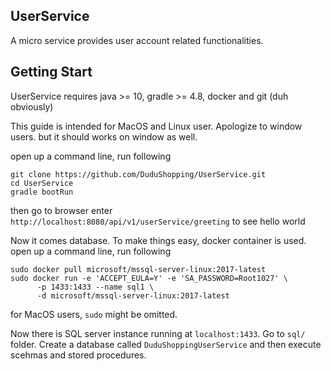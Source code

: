 ## UserService
A micro service provides user account related functionalities.

## Getting Start
UserService requires java >= 10, gradle >= 4.8, docker and git (duh obviously)

This guide is intended for MacOS and Linux user. Apologize to window users. but it should works on window as well.

open up a command line, run following
```
git clone https://github.com/DuduShopping/UserService.git
cd UserService
gradle bootRun
```
then go to browser enter `http://localhost:8080/api/v1/userService/greeting` to see hello world

Now it comes database. To make things easy, docker container is used. open up a command line, run following
```
sudo docker pull microsoft/mssql-server-linux:2017-latest
sudo docker run -e 'ACCEPT_EULA=Y' -e 'SA_PASSWORD=Root1027' \
      -p 1433:1433 --name sql1 \
      -d microsoft/mssql-server-linux:2017-latest
```
for MacOS users, `sudo` might be omitted.

Now there is SQL server instance running at `localhost:1433`. 
Go to `sql/` folder. Create a database called `DuduShoppingUserService` 
and then execute scehmas and stored procedures.

